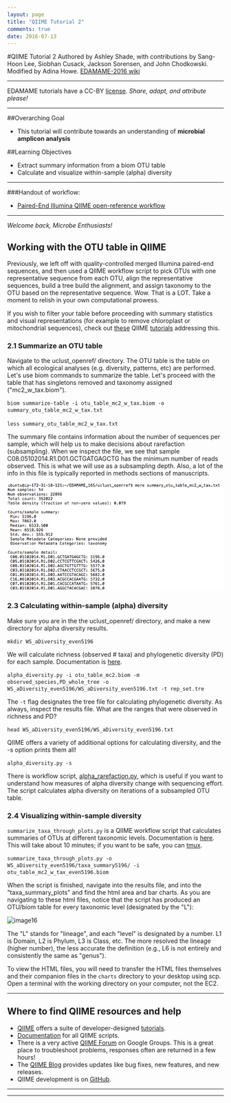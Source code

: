 ```yaml
---
layout: page
title: "QIIME Tutorial 2"
comments: true
date: 2016-07-13
---
```

#QIIME Tutorial 2
Authored by Ashley Shade, with contributions by Sang-Hoon Lee, Siobhan Cusack, Jackson Sorensen, and John Chodkowski.  Modified by Adina Howe.
[EDAMAME-2016 wiki](https://github.com/edamame-course/2016-tutorials/wiki)

***
EDAMAME tutorials have a CC-BY [license](https://github.com/edamame-course/2015-tutorials/blob/master/LICENSE.md). _Share, adapt, and attribute please!_
***

##Overarching Goal  
* This tutorial will contribute towards an understanding of **microbial amplicon analysis**

##Learning Objectives
* Extract summary information from a biom OTU table
* Calculate and visualize within-sample (alpha) diversity

***


###Handout of workflow:
-  [Paired-End Illumina QIIME open-reference workflow](https://github.com/edamame-course/2015-tutorials/blob/master/QIIME_files/QIIME%20flow%20chart.pdf)

***

_Welcome back, Microbe Enthusiasts!_  

## Working with the OTU table in QIIME

Previously, we left off with quality-controlled merged Illumina paired-end sequences, and then used a QIIME workflow script to pick OTUs with one representative sequence from each OTU, align the representative sequences, build a tree build the alignment, and assign taxonomy to the OTU based on the representative sequence.  Wow.  That is a LOT.  Take a moment to relish in your own computational prowess.


If you wish to filter your table before proceeding with summary statistics and visual representations (for example to remove chloroplast or mitochondrial sequences), check out [these](http://qiime.org/scripts/filter_otus_from_otu_table.html) QIIME [tutorials](http://qiime.org/tutorials/filtering_contamination_otus.html) addressing this. 


### 2.1  Summarize an OTU table

Navigate to the uclust_openref/ directory. The OTU table is the table on which all ecological analyses (e.g. diversity, patterns, etc) are performed.  Let's use biom commands to summarize the table.  Let's proceed with the table that has singletons removed and taxonomy assigned ("mc2_w_tax.biom").

```
biom summarize-table -i otu_table_mc2_w_tax.biom -o summary_otu_table_mc2_w_tax.txt

less summary_otu_table_mc2_w_tax.txt
```

The summary file contains information about the number of sequences per sample, which will help us to make decisions about rarefaction (subsampling).  When we inspect the file, we see that sample C08.05102014.R1.D01.GCTGATGAGCTG has the minimum number of reads observed.  This is what we will use as a subsampling depth.  Also, a lot of the info in this file is typically reported in methods sections of manuscripts.

![img13](./img/Summary_Table.png)


### 2.3 Calculating within-sample (alpha) diversity

Make sure you are in the the uclust_openref/ directory, and make a new directory for alpha diversity results.

```
mkdir WS_aDiversity_even5196

```

We will calculate richness (observed # taxa) and phylogenetic diversity (PD) for each sample.  Documentation is [here](http://qiime.org/scripts/alpha_diversity.html).

```
alpha_diversity.py -i otu_table_mc2.biom -m observed_species,PD_whole_tree -o WS_aDiversity_even5196/WS_aDiversity_even5196.txt -t rep_set.tre
```

The `-t` flag designates the tree file for calculating phylogenetic diversity. As always, inspect the results file.  What are the ranges that were observed in richness and PD?

```
head WS_aDiversity_even5196/WS_aDiversity_even5196.txt
```

QIIME offers a variety of additional options for calculating diversity, and the -s option prints them all!

```
alpha_diversity.py -s
```

There is workflow script, [alpha_rarefaction.py](http://qiime.org/scripts/alpha_rarefaction.html), which is useful if you want to understand how measures of alpha diversity change with sequencing effort.  The script calculates alpha diversity on iterations of a subsampled OTU table.

### 2.4 Visualizing within-sample diversity

`summarize_taxa_through_plots.py` is a QIIME workflow script that calculates summaries of OTUs at different taxonomic levels. Documentation is [here](http://qiime.org/scripts/summarize_taxa_through_plots.html). This will take about 10 minutes; if you want to be safe, you can [tmux](https://github.com/edamame-course/2015-tutorials/blob/master/final/2015-06-22_tmux.md).

```
summarize_taxa_through_plots.py -o WS_aDiversity_even5196/taxa_summary5196/ -i otu_table_mc2_w_tax_even5196.biom  
```

When the script is finished, navigate into the results file, and into the "taxa_summary_plots" and find the html area and bar charts.
As you are navigating to these html files, notice that the script has produced an OTU/biom table for every taxonomic level (designated by the "L"):

![image16](../img/Lineage_2.png)

The "L" stands for "lineage", and each "level" is designated by a number.  L1 is Domain, L2 is Phylum, L3 is Class, etc.  The more resolved the lineage (higher number), the less accurate the definition (e.g., L6 is not entirely and consistently the same as  "genus").

To view the HTML files, you will need to transfer the HTML files themselves and their companion files in the ```charts``` directory to your desktop using scp. Open a terminal with the working directory on your computer, not the EC2.


***

## Where to find QIIME resources and help
*  [QIIME](qiime.org) offers a suite of developer-designed [tutorials](http://www.qiime.org/tutorials/tutorial.html).
*  [Documentation](http://www.qiime.org/scripts/index.html) for all QIIME scripts.
*  There is a very active [QIIME Forum](https://groups.google.com/forum/#!forum/qiime-forum) on Google Groups.  This is a great place to troubleshoot problems, responses often are returned in a few hours!
*  The [QIIME Blog](http://qiime.wordpress.com/) provides updates like bug fixes, new features, and new releases.
*  QIIME development is on [GitHub](https://github.com/biocore/qiime).


-----------------------------------------------
-----------------------------------------------
